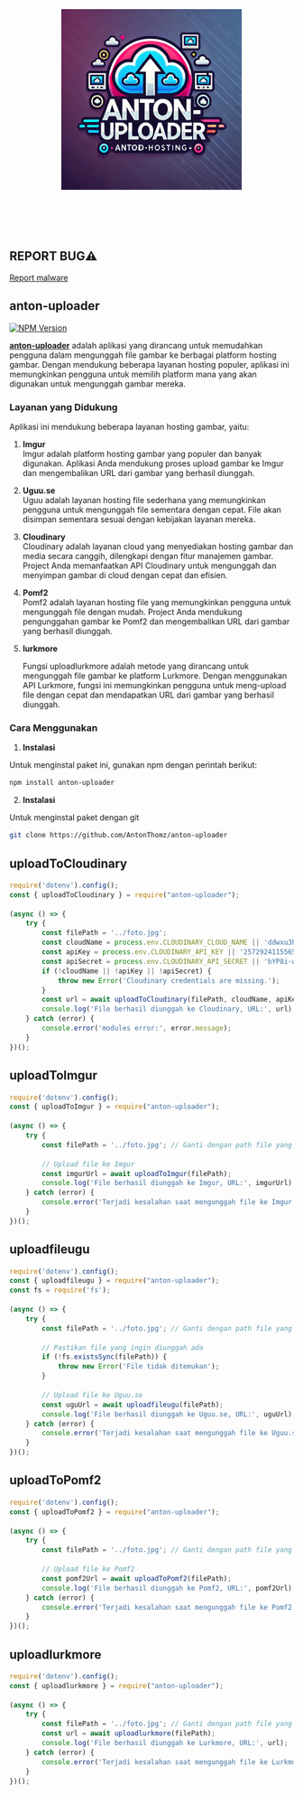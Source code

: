 <h1 align="center">
	<br>
		<br>
			<img width="320" src="src/form/utils/media/anton_uploader.jpg" alt="anton-uploader">
		<br>
		<br>
	<br>
</h1>

## REPORT BUG⚠️

<span style="color: red;">[Report malware](https://www.npmjs.com/package/anton-uploader)</span>

## anton-uploader

[![NPM Version](https://img.shields.io/npm/v/anton-uploader.svg)](https://www.npmjs.com/package/anton-uploader)

**[anton-uploader](https://www.npmjs.com/package/anton-uploader)** adalah aplikasi yang dirancang untuk memudahkan pengguna dalam mengunggah file gambar ke berbagai platform hosting gambar. Dengan mendukung beberapa layanan hosting populer, aplikasi ini memungkinkan pengguna untuk memilih platform mana yang akan digunakan untuk mengunggah gambar mereka.

### Layanan yang Didukung

Aplikasi ini mendukung beberapa layanan hosting gambar, yaitu:

1. **Imgur**  
   Imgur adalah platform hosting gambar yang populer dan banyak digunakan. Aplikasi Anda mendukung proses upload gambar ke Imgur dan mengembalikan URL dari gambar yang berhasil diunggah.

2. **Uguu.se**  
   Uguu adalah layanan hosting file sederhana yang memungkinkan pengguna untuk mengunggah file sementara dengan cepat. File akan disimpan sementara sesuai dengan kebijakan layanan mereka.

3. **Cloudinary**  
   Cloudinary adalah layanan cloud yang menyediakan hosting gambar dan media secara canggih, dilengkapi dengan fitur manajemen gambar. Project Anda memanfaatkan API Cloudinary untuk mengunggah dan menyimpan gambar di cloud dengan cepat dan efisien.

4. **Pomf2**  
   Pomf2 adalah layanan hosting file yang memungkinkan pengguna untuk mengunggah file dengan mudah. Project Anda mendukung pengunggahan gambar ke Pomf2 dan mengembalikan URL dari gambar yang berhasil diunggah.

5. **lurkmore**

   Fungsi uploadlurkmore adalah metode yang dirancang untuk mengunggah file gambar ke platform Lurkmore. Dengan menggunakan API Lurkmore, fungsi ini memungkinkan pengguna untuk meng-upload file dengan cepat dan mendapatkan URL dari gambar yang berhasil diunggah.

### Cara Menggunakan

1. **Instalasi**  

Untuk menginstal paket ini, gunakan npm dengan perintah berikut:

```bash
npm install anton-uploader
```

2. **Instalasi**  

Untuk menginstal paket dengan git

```bash
git clone https://github.com/AntonThomz/anton-uploader
```

## uploadToCloudinary

```javascript
require('dotenv').config();
const { uploadToCloudinary } = require("anton-uploader");

(async () => {
	try {
		const filePath = '../foto.jpg';
		const cloudName = process.env.CLOUDINARY_CLOUD_NAME || 'ddwxu3hhz';
		const apiKey = process.env.CLOUDINARY_API_KEY || '257292411556524';
		const apiSecret = process.env.CLOUDINARY_API_SECRET || 'bYP8i-wX0htRGNfUag0w28j1VUE';
		if (!cloudName || !apiKey || !apiSecret) {
			throw new Error('Cloudinary credentials are missing.');
		}
		const url = await uploadToCloudinary(filePath, cloudName, apiKey, apiSecret);
		console.log('File berhasil diunggah ke Cloudinary, URL:', url);
	} catch (error) {
		console.error('modules error:', error.message);
	}
})();
```

## uploadToImgur

```javascript
require('dotenv').config();
const { uploadToImgur } = require("anton-uploader");

(async () => {
    try {
        const filePath = '../foto.jpg'; // Ganti dengan path file yang benar

        // Upload file ke Imgur
        const imgurUrl = await uploadToImgur(filePath);
        console.log('File berhasil diunggah ke Imgur, URL:', imgurUrl);
    } catch (error) {
        console.error('Terjadi kesalahan saat mengunggah file ke Imgur:', error.message);
    }
})();
```

## uploadfileugu

```javascript
require('dotenv').config();
const { uploadfileugu } = require("anton-uploader");
const fs = require('fs');

(async () => {
    try {
        const filePath = '../foto.jpg'; // Ganti dengan path file yang ingin diunggah

        // Pastikan file yang ingin diunggah ada
        if (!fs.existsSync(filePath)) {
            throw new Error('File tidak ditemukan');
        }

        // Upload file ke Uguu.se
        const uguUrl = await uploadfileugu(filePath);
        console.log('File berhasil diunggah ke Uguu.se, URL:', uguUrl);
    } catch (error) {
        console.error('Terjadi kesalahan saat mengunggah file ke Uguu.se:', error.message);
    }
})();
```

## uploadToPomf2

```javascript
require('dotenv').config();
const { uploadToPomf2 } = require("anton-uploader");

(async () => {
    try {
        const filePath = '../foto.jpg'; // Ganti dengan path file yang ingin diunggah

        // Upload file ke Pomf2
        const pomf2Url = await uploadToPomf2(filePath);
        console.log('File berhasil diunggah ke Pomf2, URL:', pomf2Url);
    } catch (error) {
        console.error('Terjadi kesalahan saat mengunggah file ke Pomf2:', error.message);
    }
})();
```

## uploadlurkmore

```javascript
require('dotenv').config();
const { uploadlurkmore } = require("anton-uploader");

(async () => {
    try {
        const filePath = '../foto.jpg'; // Ganti dengan path file yang ingin diunggah
        const url = await uploadlurkmore(filePath);
        console.log('File berhasil diunggah ke Lurkmore, URL:', url);
    } catch (error) {
        console.error('Terjadi kesalahan saat mengunggah file ke Lurkmore:', error.message);
    }
})();